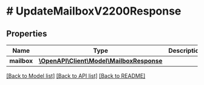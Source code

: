# # UpdateMailboxV2200Response

## Properties

Name | Type | Description | Notes
------------ | ------------- | ------------- | -------------
**mailbox** | [**\OpenAPI\Client\Model\MailboxResponse**](MailboxResponse.md) |  |

[[Back to Model list]](../../README.md#models) [[Back to API list]](../../README.md#endpoints) [[Back to README]](../../README.md)
